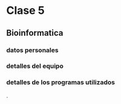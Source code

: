 # Clase 5
## Bioinformatica
### datos personales

### detalles del equipo

### detalles de los programas utilizados
.
